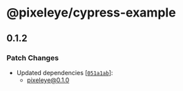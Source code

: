 # @pixeleye/cypress-example

## 0.1.2

### Patch Changes

- Updated dependencies [[`051a1ab`](https://github.com/pixeleye-io/pixeleye/commit/051a1ab3256790c026599344b7697e9e94a519c2)]:
  - pixeleye@0.1.0
